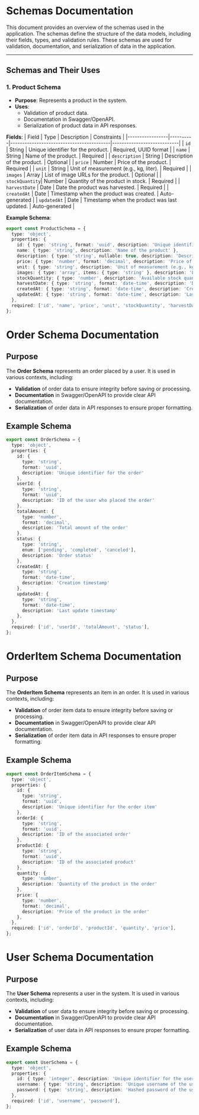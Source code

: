 # **Schemas Documentation**

This document provides an overview of the schemas used in the application. The schemas define the structure of the data models, including their fields, types, and validation rules. These schemas are used for validation, documentation, and serialization of data in the application.

---

## **Schemas and Their Uses**

### **1. Product Schema**

- **Purpose**: Represents a product in the system.
- **Uses**:
  - Validation of product data.
  - Documentation in Swagger/OpenAPI.
  - Serialization of product data in API responses.

**Fields**:
| Field          | Type     | Description                              | Constraints                |
|-----------------|----------|------------------------------------------|----------------------------|
| `id`           | String   | Unique identifier for the product.       | Required, UUID format      |
| `name`         | String   | Name of the product.                     | Required                   |
| `description`  | String   | Description of the product.              | Optional                   |
| `price`        | Number   | Price of the product.                    | Required                   |
| `unit`         | String   | Unit of measurement (e.g., kg, liter).   | Required                   |
| `images`       | Array    | List of image URLs for the product.      | Optional                   |
| `stockQuantity`| Number   | Quantity of the product in stock.        | Required                   |
| `harvestDate`  | Date     | Date the product was harvested.          | Required                   |
| `createdAt`    | Date     | Timestamp when the product was created.  | Auto-generated             |
| `updatedAt`    | Date     | Timestamp when the product was last updated. | Auto-generated         |

**Example Schema**:
```typescript
export const ProductSchema = {
  type: 'object',
  properties: {
    id: { type: 'string', format: 'uuid', description: 'Unique identifier for the product' },
    name: { type: 'string', description: 'Name of the product' },
    description: { type: 'string', nullable: true, description: 'Description of the product' },
    price: { type: 'number', format: 'decimal', description: 'Price of the product' },
    unit: { type: 'string', description: 'Unit of measurement (e.g., kg, liter)' },
    images: { type: 'array', items: { type: 'string' }, description: 'List of image URLs' },
    stockQuantity: { type: 'number', description: 'Available stock quantity' },
    harvestDate: { type: 'string', format: 'date-time', description: 'Date of harvest' },
    createdAt: { type: 'string', format: 'date-time', description: 'Creation timestamp' },
    updatedAt: { type: 'string', format: 'date-time', description: 'Last update timestamp' },
  },
  required: ['id', 'name', 'price', 'unit', 'stockQuantity', 'harvestDate'],
};
```
# Order Schema Documentation

## Purpose
The **Order Schema** represents an order placed by a user. It is used in various contexts, including:

- **Validation** of order data to ensure integrity before saving or processing.
- **Documentation** in Swagger/OpenAPI to provide clear API documentation.
- **Serialization** of order data in API responses to ensure proper formatting.

## Example Schema

```typescript
export const OrderSchema = {
  type: 'object',
  properties: {
    id: { 
      type: 'string', 
      format: 'uuid', 
      description: 'Unique identifier for the order' 
    },
    userId: { 
      type: 'string', 
      format: 'uuid', 
      description: 'ID of the user who placed the order' 
    },
    totalAmount: { 
      type: 'number', 
      format: 'decimal', 
      description: 'Total amount of the order' 
    },
    status: { 
      type: 'string', 
      enum: ['pending', 'completed', 'canceled'], 
      description: 'Order status' 
    },
    createdAt: { 
      type: 'string', 
      format: 'date-time', 
      description: 'Creation timestamp' 
    },
    updatedAt: { 
      type: 'string', 
      format: 'date-time', 
      description: 'Last update timestamp' 
    },
  },
  required: ['id', 'userId', 'totalAmount', 'status'],
};
```

# OrderItem Schema Documentation

## Purpose
The **OrderItem Schema** represents an item in an order. It is used in various contexts, including:

- **Validation** of order item data to ensure integrity before saving or processing.
- **Documentation** in Swagger/OpenAPI to provide clear API documentation.
- **Serialization** of order item data in API responses to ensure proper formatting.

## Example Schema

```typescript
export const OrderItemSchema = {
  type: 'object',
  properties: {
    id: { 
      type: 'string', 
      format: 'uuid', 
      description: 'Unique identifier for the order item' 
    },
    orderId: { 
      type: 'string', 
      format: 'uuid', 
      description: 'ID of the associated order' 
    },
    productId: { 
      type: 'string', 
      format: 'uuid', 
      description: 'ID of the associated product' 
    },
    quantity: { 
      type: 'number', 
      description: 'Quantity of the product in the order' 
    },
    price: { 
      type: 'number', 
      format: 'decimal', 
      description: 'Price of the product in the order' 
    },
  },
  required: ['id', 'orderId', 'productId', 'quantity', 'price'],
};
```


# **User Schema Documentation**

## Purpose
The **User Schema** represents a user in the system. It is used in various contexts, including:

- **Validation** of user data to ensure integrity before saving or processing.
- **Documentation** in Swagger/OpenAPI to provide clear API documentation.
- **Serialization** of user data in API responses to ensure proper formatting.

## Example Schema

```typescript
export const UserSchema = {
  type: 'object',
  properties: {
    id: { type: 'integer', description: 'Unique identifier for the user' },
    username: { type: 'string', description: 'Unique username of the user' },
    password: { type: 'string', description: 'Hashed password of the user' },
  },
  required: ['id', 'username', 'password'],
};
```